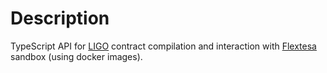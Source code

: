# Description

TypeScript API for [LIGO](https://ligolang.org/) contract compilation and
interaction with [Flextesa](https://tezos.gitlab.io/flextesa/) sandbox (using
docker images).


